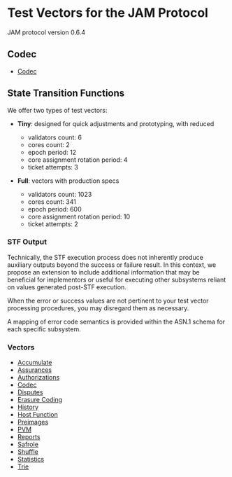 # Test Vectors for the JAM Protocol

JAM protocol version 0.6.4

## Codec

- [Codec](./codec/README.md)

## State Transition Functions

We offer two types of test vectors:

- **Tiny**: designed for quick adjustments and prototyping, with reduced
  - validators count: 6
  - cores count: 2
  - epoch period: 12
  - core assignment rotation period: 4
  - ticket attempts: 3

- **Full**: vectors with production specs
  - validators count: 1023
  - cores count: 341
  - epoch period: 600
  - core assignment rotation period: 10
  - ticket attempts: 2

### STF Output

Technically, the STF execution process does not inherently produce auxiliary
outputs beyond the success or failure result. In this context, we propose
an extension to include additional information that may be beneficial for
implementors or useful for executing other subsystems reliant on values
generated post-STF execution.

When the error or success values are not pertinent to your test vector
processing procedures, you may disregard them as necessary.

A mapping of error code semantics is provided within the ASN.1 schema for each
specific subsystem.

### Vectors

- [Accumulate](./accumulate/README.md)
- [Assurances](./assurances/README.md)
- [Authorizations](./authorizations/README.md)
- [Codec](./codec/README.md)
- [Disputes](./disputes/README.md)
- [Erasure Coding](./erasure_coding/README.md)
- [History](./history/README.md)
- [Host Function](./host_function/README.md)
- [Preimages](./preimages/README.md)
- [PVM](./pvm/README.md)
- [Reports](./reports/README.md)
- [Safrole](./safrole/README.md)
- [Shuffle](./shuffle/README.md)
- [Statistics](./statistics/README.md)
- [Trie]()
